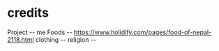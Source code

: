 # credits

Project -- me
Foods -- https://www.holidify.com/pages/food-of-nepal-2118.html
clothing --
religion --
